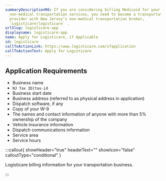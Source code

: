 ```yaml
---
summaryDescriptionMd: If you are considering billing Medicaid for your
  non-medical transportation services, you need to become a transportation
  provider with New Jersey’s non-medical transportation broker,
  `Logisticare|logisticare` .
urlSlug: logisticare-app
displayname: logisticare-app
name: Apply for Logisticare, if Applicable
id: logisticare
callToActionLink: https://www.logisticare.com/sfapplication
callToActionText: Apply for Logisticare
---
```


## Application Requirements

- Business name
- `NJ Tax ID|tax-id`
- Business start date
- Business address (referred to as physical address in application)
- Dispatch software, if any
- Copy of your W-9
- The names and contact information of anyone with more than 5% ownership of the company
- Vehicle insurance information
- Dispatch communications information
- Service area
- Service hours

:::callout{ showHeader="true" headerText="" showIcon="false" calloutType="conditional" }

Logisticare billing information for your transportation business.

:::
